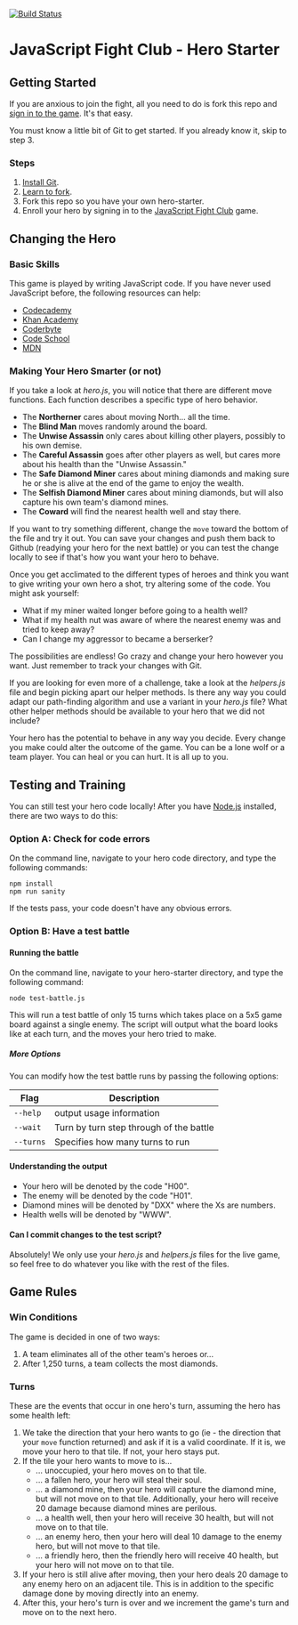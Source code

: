 [![Build Status](https://travis-ci.org/JSJitsu/hero-starter.svg?branch=master)](https://travis-ci.org/JSJitsu/hero-starter)
# JavaScript Fight Club - Hero Starter

## Getting Started

If you are anxious to join the fight, all you need to do is fork this repo and [sign in to the game](http://jsfight.club/). It's that easy.

You must know a little bit of Git to get started. If you already know it, skip to step 3.

### Steps 

1. [Install Git](https://help.github.com/articles/set-up-git/).
2. [Learn to fork](https://help.github.com/articles/fork-a-repo/).
3. Fork this repo so you have your own hero-starter.
4. Enroll your hero by signing in to the [JavaScript Fight Club](http://jsfight.club/) game.

## Changing the Hero

### Basic Skills
This game is played by writing JavaScript code. If you have never used JavaScript before, the following resources can help:
  * [Codecademy](http://www.codecademy.com/)
  * [Khan Academy](https://www.khanacademy.org/)
  * [Coderbyte](http://www.coderbyte.com/)
  * [Code School](https://www.codeschool.com/)
  * [MDN](https://developer.mozilla.org/en-US/docs/Web/JavaScript)


### Making Your Hero Smarter (or not)
If you take a look at *hero.js*, you will notice that there are different move functions. Each function describes a specific type of hero behavior.

  * The **Northerner** cares about moving North... all the time.
  * The **Blind Man** moves randomly around the board.
  * The **Unwise Assassin** only cares about killing other players, possibly to his own demise.
  * The **Careful Assassin** goes after other players as well, but cares more about his health than the "Unwise Assassin."
  * The **Safe Diamond Miner** cares about mining diamonds and making sure he or she is alive at the end of the game to enjoy the wealth.
  * The **Selfish Diamond Miner** cares about mining diamonds, but will also capture his own team's diamond mines.
  * The **Coward** will find the nearest health well and stay there.

If you want to try something different, change the `move` toward the bottom of the file and try it out. You can save your changes and push them back to Github (readying your hero for the next battle) or you can test the change locally to see if that's how you want your hero to behave.

Once you get acclimated to the different types of heroes and think you want to give writing your own hero a shot, try altering some of the code. You might ask yourself:
- What if my miner waited longer before going to a health well?
- What if my health nut was aware of where the nearest enemy was and tried to keep away?
- Can I change my aggressor to became a berserker?

The possibilities are endless! Go crazy and change your hero however you want. Just remember to track your changes with Git.

If you are looking for even more of a challenge, take a look at the *helpers.js* file and begin picking apart our helper methods. Is there any way you could adapt our path-finding algorithm and use a variant in your *hero.js* file? What other helper methods should be available to your hero that we did not include?


Your hero has the potential to behave in any way you decide. Every change you make could alter the outcome of the game. You can be a lone wolf or a team player. You can heal or you can hurt. It is all up to you.

## Testing and Training

You can still test your hero code locally! After you have [Node.js](https://nodejs.org) installed, there are two ways to do this:

### Option A: Check for code errors

On the command line, navigate to your hero code directory, and type the following commands:
```
npm install
npm run sanity
```
If the tests pass, your code doesn't have any obvious errors.

### Option B: Have a test battle

#### Running the battle

On the command line, navigate to your hero-starter directory, and type the following command:
```
node test-battle.js
```
This will run a test battle of only 15 turns which takes place on a 5x5 game board against a single enemy. The script will output what the board looks like at each turn, and the moves your hero tried to make.

##### More Options

You can modify how the test battle runs by passing the following options:

| Flag | Description |
| --- | --- |
| `--help` | output usage information |
| `--wait` | Turn by turn step through of the battle |
| `--turns` | Specifies how many turns to run |

#### Understanding the output
- Your hero will be denoted by the code "H00".
- The enemy will be denoted by the code "H01".
- Diamond mines will be denoted by "DXX" where the Xs are numbers.
- Health wells will be denoted by "WWW".

#### Can I commit changes to the test script?
Absolutely! We only use your *hero.js* and *helpers.js* files for the live game, so feel free to do whatever you like with the rest of the files.

## Game Rules

### Win Conditions

The game is decided in one of two ways:
  1. A team eliminates all of the other team's heroes or...
  2. After 1,250 turns, a team collects the most diamonds.

### Turns

These are the events that occur in one hero's turn, assuming the hero has some health left:

1. We take the direction that your hero wants to go (ie - the direction that your `move` function returned) and ask if it is a valid coordinate. If it is, we move your hero to that tile. If not, your hero stays put.
1. If the tile your hero wants to move to is...
   - ... unoccupied, your hero moves on to that tile.
   - ... a fallen hero, your hero will steal their soul.
   - ... a diamond mine, then your hero will capture the diamond mine, but will not move on to that tile. Additionally, your hero will receive 20 damage because diamond mines are perilous.
   - ... a health well, then your hero will receive 30 health, but will not move on to that tile.
   - ... an enemy hero, then your hero will deal 10 damage to the enemy hero, but will not move to that tile.
   - ... a friendly hero, then the friendly hero will receive 40 health, but your hero will not move on to that tile.
1. If your hero is still alive after moving, then your hero deals 20 damage to any enemy hero on an adjacent tile. This is in addition to the specific damage done by moving directly into an enemy.
1. After this, your hero's turn is over and we increment the game's turn and move on to the next hero.
